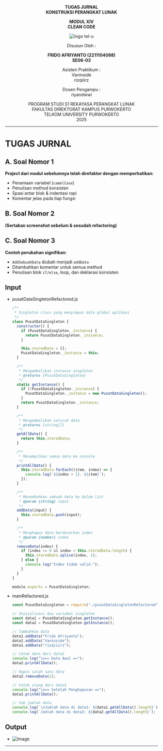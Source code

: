 <div align="center">

**TUGAS JURNAL**  
**KONSTRUKSI PERANGKAT LUNAK**

**MODUL XIV**  
**CLEAN CODE**

![logo tel-u](https://github.com/user-attachments/assets/3a44181d-9c92-47f6-8cf0-87755117fd99)

Disusun Oleh :

**FRIDO AFRIYANTO (2211104088)**  
**SE06-03**

Asisten Praktikum :  
Vaninside  
rizqiiirz

Dosen Pengampu :  
riyandwwi

PROGRAM STUDI S1 REKAYASA PERANGKAT LUNAK  
FAKULTAS DIREKTORAT KAMPUS PURWOKERTO  
TELKOM UNIVERSITY PURWOKERTO  
2025

</div>

---

# TUGAS JURNAL

## A. Soal Nomor 1

**Project dari modul sebelumnya telah direfaktor dengan memperhatikan:**

- Penamaan variabel (`camelCase`)
- Penulisan method konsisten
- Spasi antar blok & indentasi rapi
- Komentar jelas pada tiap fungsi

## B. Soal Nomor 2

**(Sertakan screenshot sebelum & sesudah refactoring)**

## C. Soal Nomor 3

**Contoh perubahan signifikan:**

- `AddSebuahData` diubah menjadi `addData`
- Ditambahkan komentar untuk semua method
- Penulisan blok `if/else`, loop, dan deklarasi konsisten

## Input

- pusatDataSingletonRefactored.js

  ```js
  /**
   * Singleton class yang menyimpan data global aplikasi
   */
  class PusatDataSingleton {
    constructor() {
      if (PusatDataSingleton._instance) {
        return PusatDataSingleton._instance;
      }

      this.storedData = [];
      PusatDataSingleton._instance = this;
    }

    /**
     * Mengembalikan instance singleton
     * @returns {PusatDataSingleton}
     */
    static getInstance() {
      if (!PusatDataSingleton._instance) {
        PusatDataSingleton._instance = new PusatDataSingleton();
      }
      return PusatDataSingleton._instance;
    }

    /**
     * Mengembalikan seluruh data
     * @returns {string[]}
     */
    getAllData() {
      return this.storedData;
    }

    /**
     * Menampilkan semua data ke console
     */
    printAllData() {
      this.storedData.forEach((item, index) => {
        console.log(`${index + 1}. ${item}`);
      });
    }

    /**
     * Menambahkan sebuah data ke dalam list
     * @param {string} input
     */
    addData(input) {
      this.storedData.push(input);
    }

    /**
     * Menghapus data berdasarkan index
     * @param {number} index
     */
    removeData(index) {
      if (index >= 0 && index < this.storedData.length) {
        this.storedData.splice(index, 1);
      } else {
        console.log("Index tidak valid.");
      }
    }
  }

  module.exports = PusatDataSingleton;
  ```

- mainRefactored.js

  ```js
  const PusatDataSingleton = require("./pusatDataSingletonRefactored");

  // Inisialisasi dua variabel singleton
  const data1 = PusatDataSingleton.getInstance();
  const data2 = PusatDataSingleton.getInstance();

  // Tambahkan data
  data1.addData("Frido Afriyanto");
  data1.addData("Vaninside");
  data1.addData("rizqiiirz");

  // Cetak data dari data2
  console.log("\n== Data Awal ==");
  data2.printAllData();

  // Hapus salah satu data
  data2.removeData(1);

  // Cetak ulang dari data1
  console.log("\n== Setelah Penghapusan ==");
  data1.printAllData();

  // Cek jumlah data
  console.log(`\nJumlah data di data1: ${data1.getAllData().length}`);
  console.log(`Jumlah data di data2: ${data2.getAllData().length}`);
  ```

## Output

- ![Image](https://github.com/user-attachments/assets/ea953cef-8bfb-4148-843d-ec831cfe154c)

---
